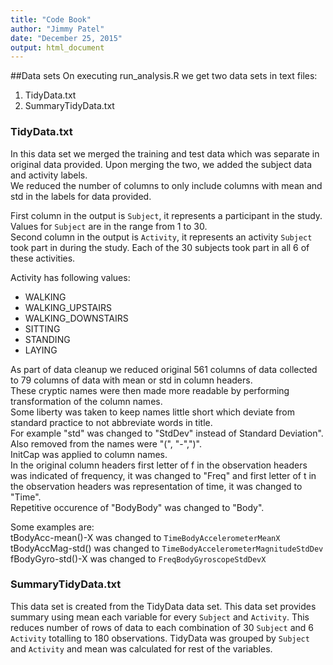 ```yaml
---
title: "Code Book"
author: "Jimmy Patel"
date: "December 25, 2015"
output: html_document
---
```



##Data sets
On executing run_analysis.R we get two data sets in text files:  
1.  TidyData.txt  
2.  SummaryTidyData.txt

### TidyData.txt
In this data set we merged the training and test data which was separate in original data provided. Upon merging the two, we added the subject data and activity labels.   
We reduced the number of columns to only include columns with mean and std in the labels for data provided.

First column in the output is `Subject`, it represents a participant in the study. Values for `Subject` are in the range from 1 to 30.  
Second column in the output is `Activity`, it represents an activity `Subject` took part in during the study. Each of the 30 subjects took part in all 6 of these activities.   
  
Activity has following values:     
- WALKING  
- WALKING_UPSTAIRS  
- WALKING_DOWNSTAIRS  
- SITTING  
- STANDING  
- LAYING  
  
As part of data cleanup we reduced original 561 columns of data collected to 79 columns of data with mean or std in column headers.  
These cryptic names were then made more readable by performing transformation of the column names.  
Some liberty was taken to keep names little short which deviate from standard practice to not abbreviate words in title.  
For example "std" was changed to "StdDev" instead of Standard Deviation".  
Also removed from the names were "(", "-",")".  
InitCap was applied to column names.  
In the original column headers first letter of f in the observation headers was indicated of frequency, it was changed to "Freq" and first letter of t in the observation headers was representation of time, it was changed to "Time".  
Repetitive occurence of "BodyBody" was changed to "Body".  

Some examples are:  
tBodyAcc-mean()-X was changed to `TimeBodyAccelerometerMeanX`  
tBodyAccMag-std() was changed to `TimeBodyAccelerometerMagnitudeStdDev`  
fBodyGyro-std()-X was changed to `FreqBodyGyroscopeStdDevX`  



### SummaryTidyData.txt
This data set is created from the TidyData data set. This data set provides summary using mean each variable for every `Subject` and `Activity`.
This reduces number of rows of data to each combination of 30 `Subject` and 6 `Activity` totalling to 180 observations.
TidyData was grouped by `Subject` and `Activity` and mean was calculated for rest of the variables.





